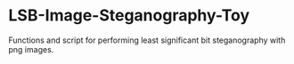 # LSB-Image-Steganography-Toy
Functions and script for performing least significant bit steganography with png images.
